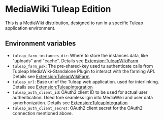 # MediaWiki Tuleap Edition

This is a MediaWiki distribution, designed to run in a specific Tuleap application environment.

## Environment variables

- `tuleap_farm_instances_dir`: Where to store the instances data, like "uploads" and "cache". Details see [Extension:TuleapWikiFarm](https://github.com/wikimedia/mediawiki-extensions-TuleapWikiFarm/blob/master/extension.json)
- `tuleap_farm_psk`: The pre-shared-key used tu authenticate calls from Tupleap MediaWiki-Standalone Plugin to interact with the farming API. Details see [Extension:TuleapWikiFarm](https://github.com/wikimedia/mediawiki-extensions-TuleapWikiFarm/blob/master/extension.json)
- `tuleap_url`: Base url of the Tuleap web application. used for interlinking. Details see [Extension:TuleapIntegration](https://github.com/wikimedia/mediawiki-extensions-TuleapIntegration/blob/master/extension.json)
- `tuleap_auth_client_id`: OAuth2 client ID to be used for actual user authentication. Used fore seamless lgin into MediaWiki and user data syncrhonization. Details see [Extension:TuleapIntegration](https://github.com/wikimedia/mediawiki-extensions-TuleapIntegration/blob/master/extension.json)
- `tuleap_auth_client_secret`: OAuth2 client secret for the OAuth2 connection mentioned above.